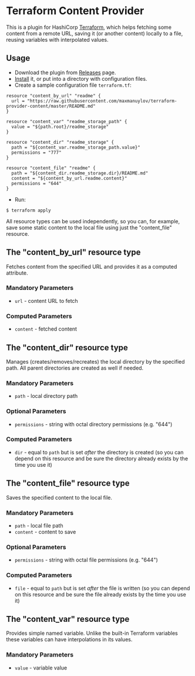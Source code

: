 # Terraform Content Provider

This is a plugin for HashiCorp [Terraform](https://terraform.io), which helps fetching some content from a remote URL, saving it (or another content) locally to a file, reusing variables with interpolated values.

## Usage

- Download the plugin from [Releases](https://github.com/maxmanuylov/terraform-provider-content/releases) page.
- [Install](https://terraform.io/docs/plugins/basics.html) it, or put into a directory with configuration files.
- Create a sample configuration file `terraform.tf`:
```
resource "content_by_url" "readme" {
  url = "https://raw.githubusercontent.com/maxmanuylov/terraform-provider-content/master/README.md"
}

resource "content_var" "readme_storage_path" {
  value = "${path.root}/readme_storage"
}

resource "content_dir" "readme_storage" {
  path = "${content_var.readme_storage_path.value}"
  permissions = "777"
}

resource "content_file" "readme" {
  path = "${content_dir.readme_storage.dir}/README.md"
  content = "${content_by_url.readme.content}"
  permissions = "644"
}
```
- Run:
```
$ terraform apply
```

All resource types can be used independently, so you can, for example, save some static content to the local file using just the "content_file" resource.

## The "content_by_url" resource type

Fetches content from the specified URL and provides it as a computed attribute.

### Mandatory Parameters
- `url` - content URL to fetch

### Computed Parameters
- `content` - fetched content

## The "content_dir" resource type

Manages (creates/removes/recreates) the local directory by the specified path. All parent directories are created as well if needed.

### Mandatory Parameters
- `path` - local directory path

### Optional Parameters
- `permissions` - string with octal directory permissions (e.g. "644")

### Computed Parameters
- `dir` - equal to `path` but is set _after_ the directory is created (so you can depend on this resource and be sure the directory already exists by the time you use it)

## The "content_file" resource type

Saves the specified content to the local file.

### Mandatory Parameters
- `path` - local file path
- `content` - content to save

### Optional Parameters
- `permissions` - string with octal file permissions (e.g. "644")

### Computed Parameters
- `file` - equal to `path` but is set _after_ the file is written (so you can depend on this resource and be sure the file already exists by the time you use it)

## The "content_var" resource type

Provides simple named variable. Unlike the built-in Terraform variables these variables can have interpolations in its values.

### Mandatory Parameters
- `value` - variable value
